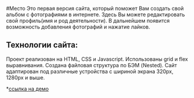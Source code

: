 #Место 
 Это первая версия сайта, который поможет Вам создать свой альбом с фотографиями в интернете. Здесь Вы можете редактировать свой профиль(имя и род деятельности).
 В дальнейшем появится возможность добавления фотографий и нажатие лайков.

## Технологии сайта:
Проект реализован на HTML, CSS и Javascript. Использованы grid и flex выравнивания. Создана файловая структура по БЭМ (Nested).  Сайт адаптирован под различные устройства с шириной экрана 320px, 1280px и выше.


*[ссылка на демо]()